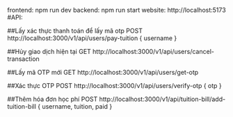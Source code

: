 frontend: npm run dev
backend: npm run start
website: http://localhost:5173
#API:

##Lấy xác thực thanh toán để lấy mã otp
POST http://localhost:3000/v1/api/users/pay-tuition 
{
	username
}

##Hủy giao dịch hiện tại
GET  http://localhost:3000/v1/api/users/cancel-transaction

##Lấy mã OTP mới
GET  http://localhost:3000/v1/api/users/get-otp

##Xác thực OTP
POST http://localhost:3000/v1/api/users/verify-otp
{
	otp
}

##Thêm hóa đơn học phí
POST http://localhost:3000/v1/api/tuition-bill/add-tuition-bill
{
	username,
	tuition,
	paid
}